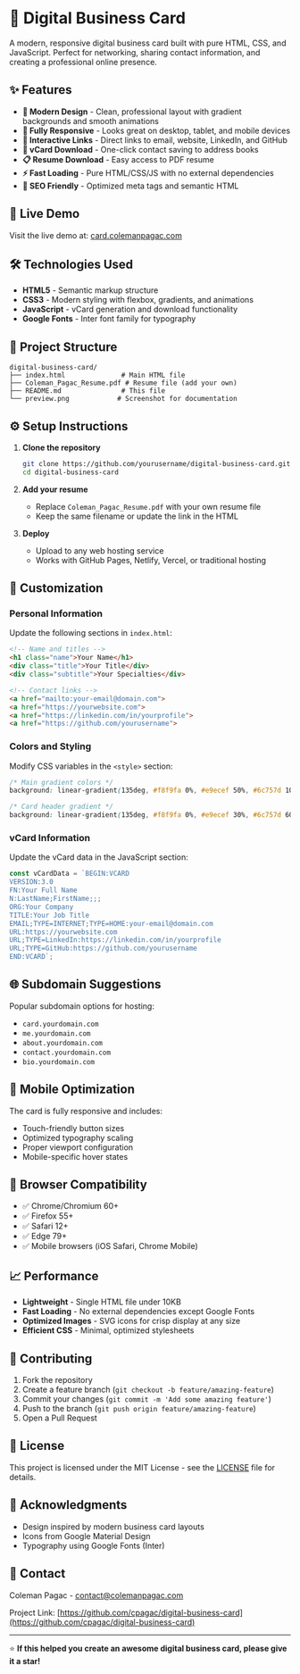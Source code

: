# 💼 Digital Business Card

A modern, responsive digital business card built with pure HTML, CSS, and JavaScript. Perfect for networking, sharing contact information, and creating a professional online presence.

## ✨ Features

- **🎨 Modern Design** - Clean, professional layout with gradient backgrounds and smooth animations
- **📱 Fully Responsive** - Looks great on desktop, tablet, and mobile devices
- **🔗 Interactive Links** - Direct links to email, website, LinkedIn, and GitHub
- **📄 vCard Download** - One-click contact saving to address books
- **📋 Resume Download** - Easy access to PDF resume
- **⚡ Fast Loading** - Pure HTML/CSS/JS with no external dependencies
- **🎯 SEO Friendly** - Optimized meta tags and semantic HTML

## 🚀 Live Demo

Visit the live demo at: [card.colemanpagac.com](https://card.colemanpagac.com)

## 🛠 Technologies Used

- **HTML5** - Semantic markup structure
- **CSS3** - Modern styling with flexbox, gradients, and animations
- **JavaScript** - vCard generation and download functionality
- **Google Fonts** - Inter font family for typography

## 📁 Project Structure

```
digital-business-card/
├── index.html              # Main HTML file
├── Coleman_Pagac_Resume.pdf # Resume file (add your own)
├── README.md               # This file
└── preview.png            # Screenshot for documentation
```

## ⚙️ Setup Instructions

1. **Clone the repository**
   ```bash
   git clone https://github.com/yourusername/digital-business-card.git
   cd digital-business-card
   ```

2. **Add your resume**
   - Replace `Coleman_Pagac_Resume.pdf` with your own resume file
   - Keep the same filename or update the link in the HTML

3. **Deploy**
   - Upload to any web hosting service
   - Works with GitHub Pages, Netlify, Vercel, or traditional hosting

## 🎨 Customization

### Personal Information
Update the following sections in `index.html`:

```html
<!-- Name and titles -->
<h1 class="name">Your Name</h1>
<div class="title">Your Title</div>
<div class="subtitle">Your Specialties</div>

<!-- Contact links -->
<a href="mailto:your-email@domain.com">
<a href="https://yourwebsite.com">
<a href="https://linkedin.com/in/yourprofile">
<a href="https://github.com/yourusername">
```

### Colors and Styling
Modify CSS variables in the `<style>` section:

```css
/* Main gradient colors */
background: linear-gradient(135deg, #f8f9fa 0%, #e9ecef 50%, #6c757d 100%);

/* Card header gradient */
background: linear-gradient(135deg, #f8f9fa 0%, #e9ecef 30%, #6c757d 60%, #343a40 90%, #1e2124 100%);
```

### vCard Information
Update the vCard data in the JavaScript section:

```javascript
const vCardData = `BEGIN:VCARD
VERSION:3.0
FN:Your Full Name
N:LastName;FirstName;;;
ORG:Your Company
TITLE:Your Job Title
EMAIL;TYPE=INTERNET;TYPE=HOME:your-email@domain.com
URL:https://yourwebsite.com
URL;TYPE=LinkedIn:https://linkedin.com/in/yourprofile
URL;TYPE=GitHub:https://github.com/yourusername
END:VCARD`;
```

## 🌐 Subdomain Suggestions

Popular subdomain options for hosting:
- `card.yourdomain.com`
- `me.yourdomain.com` 
- `about.yourdomain.com`
- `contact.yourdomain.com`
- `bio.yourdomain.com`

## 📱 Mobile Optimization

The card is fully responsive and includes:
- Touch-friendly button sizes
- Optimized typography scaling
- Proper viewport configuration
- Mobile-specific hover states

## 🔧 Browser Compatibility

- ✅ Chrome/Chromium 60+
- ✅ Firefox 55+
- ✅ Safari 12+
- ✅ Edge 79+
- ✅ Mobile browsers (iOS Safari, Chrome Mobile)

## 📈 Performance

- **Lightweight** - Single HTML file under 10KB
- **Fast Loading** - No external dependencies except Google Fonts
- **Optimized Images** - SVG icons for crisp display at any size
- **Efficient CSS** - Minimal, optimized stylesheets

## 🤝 Contributing

1. Fork the repository
2. Create a feature branch (`git checkout -b feature/amazing-feature`)
3. Commit your changes (`git commit -m 'Add some amazing feature'`)
4. Push to the branch (`git push origin feature/amazing-feature`)
5. Open a Pull Request

## 📄 License

This project is licensed under the MIT License - see the [LICENSE](LICENSE) file for details.

## 🙏 Acknowledgments

- Design inspired by modern business card layouts
- Icons from Google Material Design
- Typography using Google Fonts (Inter)

## 📧 Contact

Coleman Pagac - [contact@colemanpagac.com](mailto:contact@colemanpagac.com)

Project Link: [https://github.com/cpagac/digital-business-card](https://github.com/cpagac/digital-business-card)

---

⭐ **If this helped you create an awesome digital business card, please give it a star!**